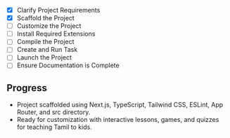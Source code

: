 - [x] Clarify Project Requirements
- [x] Scaffold the Project
- [ ] Customize the Project
- [ ] Install Required Extensions
- [ ] Compile the Project
- [ ] Create and Run Task
- [ ] Launch the Project
- [ ] Ensure Documentation is Complete

## Progress
- Project scaffolded using Next.js, TypeScript, Tailwind CSS, ESLint, App Router, and src directory.
- Ready for customization with interactive lessons, games, and quizzes for teaching Tamil to kids.
